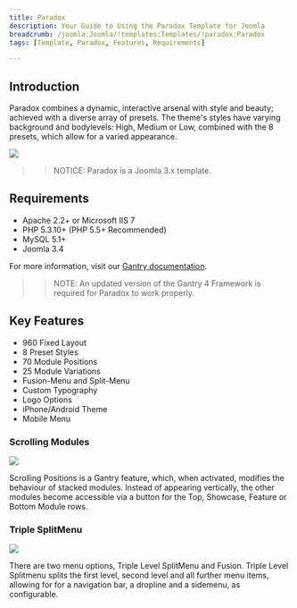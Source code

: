 ```yaml
---
title: Paradox
description: Your Guide to Using the Paradox Template for Joomla
breadcrumb: /joomla:Joomla/!templates:Templates/!paradox:Paradox
tags: [Template, Paradox, Features, Requirements]

---
```


Introduction
-----

Paradox combines a dynamic, interactive arsenal with style and beauty; achieved with a diverse array of presets. The theme's styles have varying background and bodylevels: High, Medium or Low, combined with the 8 presets, which allow for a varied appearance.

![][theme]

>> NOTICE: Paradox is a Joomla 3.x template.

Requirements
-----

* Apache 2.2+ or Microsoft IIS 7
* PHP 5.3.10+ (PHP 5.5+ Recommended)
* MySQL 5.1+
* Joomla 3.4

For more information, visit our [Gantry documentation][gantry].

>> NOTE: An updated version of the Gantry 4 Framework is required for Paradox to work properly.

Key Features
-----

* 960 Fixed Layout  
* 8 Preset Styles  
* 70 Module Positions  
* 25 Module Variations  
* Fusion-Menu and Split-Menu  
* Custom Typography  
* Logo Options  
* iPhone/Android Theme  
* Mobile Menu

### Scrolling Modules

![][scrollingmodules]

Scrolling Positions is a Gantry feature, which, when activated, modifies the behaviour of stacked modules. Instead of appearing vertically, the other modules become accessible via a button for the Top, Showcase, Feature or Bottom Module rows.

### Triple SplitMenu

![][splitmenu]

There are two menu options, Triple Level SplitMenu and Fusion. Triple Level Splitmenu splits the first level, second level and all further menu items, allowing for for a navigation bar, a dropline and a sidemenu, as configurable.

[gantry]: http://gantry.org
[theme]: assets/paradox.jpeg
[scrollingmodules]: assets/scrollingmodules.jpg
[splitmenu]: assets/splitmenu.jpg
[fusion]: assets/fusion.jpg
